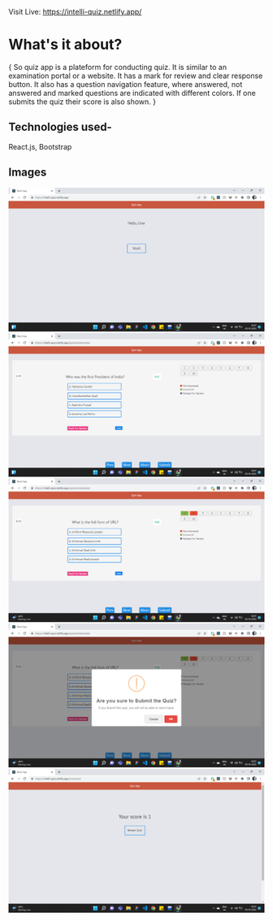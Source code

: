 Visit Live: https://intelli-quiz.netlify.app/

# What's it about?

{ So quiz app is a plateform for conducting quiz. It is similar to an examination portal or a website. It has a mark for review and clear response button. It also has a question navigation feature, where answered, not answered and marked questions are indicated with different colors. If one submits the quiz their score is also shown. }

## Technologies used-
React.js, Bootstrap

## Images

![](quiz-app-screenshots/Screenshot%20(715).png)
![](quiz-app-screenshots/Screenshot%20(716).png)
![](quiz-app-screenshots/Screenshot%20(718).png)
![](quiz-app-screenshots/Screenshot%20(719).png)
![](quiz-app-screenshots/Screenshot%20(720).png)
